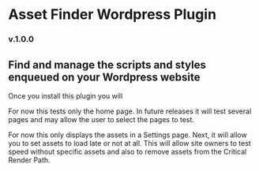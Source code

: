 # Asset Finder Wordpress Plugin

### v.1.0.0

## Find and manage the scripts and styles enqueued on your Wordpress website

Once you install this plugin you will 

For now this tests only the home page. In future releases it will test several pages and may allow the user to select the pages to test.

For now this only displays the assets in a Settings page. Next, it will allow you to set assets to load late or not at all. This will allow site owners to test speed without specific assets and also to remove assets from the Critical Render Path.
